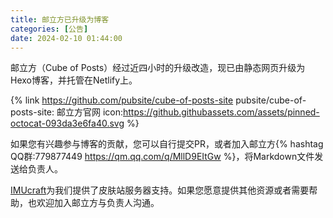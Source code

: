 ```yaml
---
title: 邮立方已升级为博客
categories: [公告]
date: 2024-02-10 01:44:00
---
```


邮立方（Cube of Posts）经过近四小时的升级改造，现已由静态网页升级为Hexo博客，并托管在Netlify上。

{% link https://github.com/pubsite/cube-of-posts-site pubsite/cube-of-posts-site: 邮立方官网 icon:https://github.githubassets.com/assets/pinned-octocat-093da3e6fa40.svg %}

如果您有兴趣参与博客的贡献，您可以自行提交PR，或者加入邮立方{% hashtag QQ群:779877449 https://qm.qq.com/q/MllD9EItGw %}，将Markdown文件发送给负责人。

[IMUcraft](https://www.imucraft.cn)为我们提供了皮肤站服务器支持。如果您愿意提供其他资源或者需要帮助，也欢迎加入邮立方与负责人沟通。

